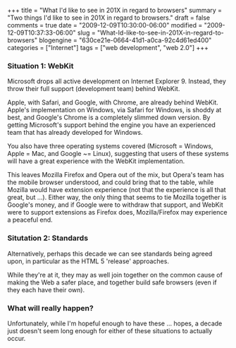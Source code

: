 +++
title = "What I'd like to see in 201X in regard to browsers"
summary = "Two things I'd like to see in 201X in regard to browsers."
draft = false
comments = true
date = "2009-12-09T10:30:00-06:00"
modified = "2009-12-09T10:37:33-06:00"
slug = "What-Id-like-to-see-in-201X-in-regard-to-browsers"
blogengine = "630ce21e-0664-41d1-a0ca-92c4d61ed400"
categories = ["Internet"]
tags = ["web development", "web 2.0"]
+++

<h3>Situation 1: WebKit</h3>
<p>Microsoft drops all active development on Internet Explorer 9. Instead, they throw their full support (development team)&nbsp;behind WebKit.</p>
<p>Apple, with Safari, and Google, with Chrome, are already behind WebKit. Apple's implementation on Windows, via Safari for Windows, is shoddy at best, and Google's Chrome is a completely slimmed down version. By getting Microsoft's support behind the engine you have an experienced team that has already developed for Windows.</p>
<p>You also have three operating systems covered (Microsoft = Windows, Apple = Mac, and Google ~= Linux), suggesting that users of these systems will have a great experience with the WebKit implementation.</p>
<p>This leaves Mozilla Firefox and Opera out of the mix, but Opera's team has the mobile browser understood, and could bring that to the table, while Mozilla would have extension experience (not that the experience is all that great, but ...). Either way, the only thing that seems to tie Mozilla together is Google's money, and if Google were to withdraw that support, and WebKit were to support extensions as Firefox does, Mozilla/Firefox may experience a peaceful end.</p>
<h3>Situtation 2: Standards</h3>
<p>Alternatively, perhaps this decade we can see standards being agreed upon, in particular as the HTML 5 'release' approaches.</p>
<p>While they're at it, they may as well join together on the common cause of making the Web a safer place, and together build safe browsers (even if they each have their own).</p>
<h3>What will really happen?</h3>
<p>Unfortunately, while I'm hopeful enough to have these ... hopes, a decade just doesn't seem long enough for either of these situations to actually occur.</p>

